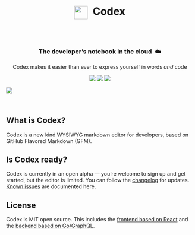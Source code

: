 <div align="center">
	<h1>
		<img src="https://opencodex.dev/icon-github@1x.png" width="36px" align="center">&nbsp;&nbsp;Codex
		<br>
		<br>
	</h1>
  <h3>
		<br>
		The developer’s notebook in the cloud&nbsp;&nbsp;☁️
	</h3>
	<p>
		Codex makes it easier than ever to express yourself in words <em>and</em> code
	</p>
	<p>
	  <img src="https://img.shields.io/badge/Chrome-black.svg?logo=google-chrome&style=flat-square">
	  <img src="https://img.shields.io/badge/Firefox-black.svg?logo=mozilla-firefox&style=flat-square">
  	<img src="https://img.shields.io/badge/Safari-black.svg?logo=safari&style=flat-square">
	</p>
</div>

[![](https://opencodex.dev/social@2x.png)](https://opencodex.dev)

<br>

## What is Codex?

Codex is a new kind WYSIWYG markdown editor for developers, based on GitHub Flavored Markdown (GFM).

## Is Codex ready?

Codex is currently in an open alpha — you’re welcome to sign up and get started, but the editor is limited. You can follow the [changelog](https://opencodex.dev/changelog) for updates. [Known issues](https://changelog.opencodex.dev/issues) are documented here.

## License

Codex is MIT open source. This includes the [frontend based on React](https://github.com/codex-src/codex-app) and the [backend based on Go/GraphQL](https://github.com/codex-src/codex-server2).
